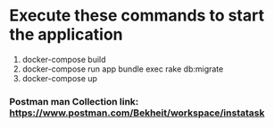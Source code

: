 # Execute these commands to start the application

1. docker-compose build
2. docker-compose run app bundle exec rake db:migrate
3. docker-compose up

### Postman man Collection link: https://www.postman.com/Bekheit/workspace/instatask
